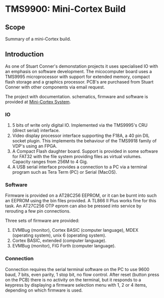 # TMS9900: Mini-Cortex Build

## Scope ##
Summary of a mini-Cortex build. 

## Introduction ##

As one of Stuart Conner's demonstation projects it uses specialised IO with an emphasis on software development. The micocomputer board uses a TMS9995 microprocessor with support for extended memory, compact flash storage and a graphics processor. PCB's are purchased from Stuart Conner with other components via email request.

The project with documentation. schematics, firmware and software is provided at [Mini-Cortex System](http://www.stuartconner.me.uk/mini_cortex/mini_cortex.htm).

### IO ###
1. 5 bits of write only digital IO. Implemented via the TMS9995's CRU (direct serial) interface.
1. Video display processor interface supporting the F18A, a 40 pin DIL socket plugin. This implements the behaviour of the TMS9918 family of VDP's using an FPGA.
2. A Compact Flash daughter board. Support is provided in some software for FAT32 with the file system providing files as virtual volumes. Capacity ranges from 256M to 4 Gig.
3. A USB serial interface provides a connection to a PC via a terminal program such as Tera Term (PC) or Serial (MacOS). 

### Software ###

Firmware is provided on a AT28C256 EEPROM, or it can be burnt into such an EEPROM using the bin files provided. A TL866 II Plus works fine for this task. An AT27C256 OTP eprom can also be pressed into service by rerouting a few pin connections.

Three sets of firmware are provided:
1. EVMBug (monitor), Cortex BASIC (computer language), MDEX (operating system), unix 6 (operating system).
2. Cortex BASIC, extended (computer language).
3. EVMBug (monitor), FIG Forth (computer language).

### Connection ###

Connection requires the serial terminal software on the PC to use 9600 baud, 7 bits, even parity, 1 stop bit, no flow control. After reset (button press on the PCB) there is no activity on the terminal, but it responds to a keypress by displaying a firmware selection menu with 1, 2 or 4 items, depending on which firmware is used.
